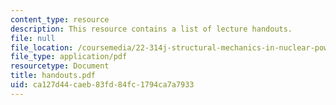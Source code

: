 ```yaml
---
content_type: resource
description: This resource contains a list of lecture handouts.
file: null
file_location: /coursemedia/22-314j-structural-mechanics-in-nuclear-power-technology-fall-2006/ca127d44caeb83fd84fc1794ca7a7933_handouts.pdf
file_type: application/pdf
resourcetype: Document
title: handouts.pdf
uid: ca127d44-caeb-83fd-84fc-1794ca7a7933
---
```


